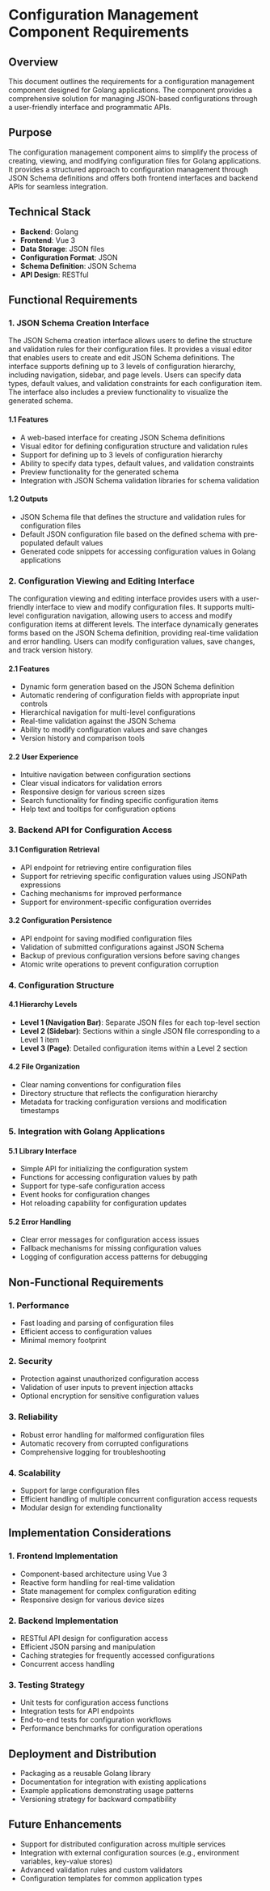 # Configuration Management Component Requirements

## Overview

This document outlines the requirements for a configuration management component designed for Golang applications. The component provides a comprehensive solution for managing JSON-based configurations through a user-friendly interface and programmatic APIs.

## Purpose

The configuration management component aims to simplify the process of creating, viewing, and modifying configuration files for Golang applications. It provides a structured approach to configuration management through JSON Schema definitions and offers both frontend interfaces and backend APIs for seamless integration.

## Technical Stack

- **Backend**: Golang
- **Frontend**: Vue 3
- **Data Storage**: JSON files
- **Configuration Format**: JSON
- **Schema Definition**: JSON Schema
- **API Design**: RESTful

## Functional Requirements

### 1. JSON Schema Creation Interface
The JSON Schema creation interface allows users to define the structure and validation rules for their configuration files. It provides a visual editor that enables users to create and edit JSON Schema definitions. The interface supports defining up to 3 levels of configuration hierarchy, including navigation, sidebar, and page levels. Users can specify data types, default values, and validation constraints for each configuration item. The interface also includes a preview functionality to visualize the generated schema.

#### 1.1 Features

- A web-based interface for creating JSON Schema definitions
- Visual editor for defining configuration structure and validation rules
- Support for defining up to 3 levels of configuration hierarchy
- Ability to specify data types, default values, and validation constraints
- Preview functionality for the generated schema
- Integration with JSON Schema validation libraries for schema validation
#### 1.2 Outputs

- JSON Schema file that defines the structure and validation rules for configuration files
- Default JSON configuration file based on the defined schema with pre-populated default values
- Generated code snippets for accessing configuration values in Golang applications

### 2. Configuration Viewing and Editing Interface
The configuration viewing and editing interface provides users with a user-friendly interface to view and modify configuration files. It supports multi-level configuration navigation, allowing users to access and modify configuration items at different levels. The interface dynamically generates forms based on the JSON Schema definition, providing real-time validation and error handling. Users can modify configuration values, save changes, and track version history.
#### 2.1 Features

- Dynamic form generation based on the JSON Schema definition
- Automatic rendering of configuration fields with appropriate input controls
- Hierarchical navigation for multi-level configurations
- Real-time validation against the JSON Schema
- Ability to modify configuration values and save changes
- Version history and comparison tools

#### 2.2 User Experience

- Intuitive navigation between configuration sections
- Clear visual indicators for validation errors
- Responsive design for various screen sizes
- Search functionality for finding specific configuration items
- Help text and tooltips for configuration options

### 3. Backend API for Configuration Access

#### 3.1 Configuration Retrieval

- API endpoint for retrieving entire configuration files
- Support for retrieving specific configuration values using JSONPath expressions
- Caching mechanisms for improved performance
- Support for environment-specific configuration overrides

#### 3.2 Configuration Persistence

- API endpoint for saving modified configuration files
- Validation of submitted configurations against JSON Schema
- Backup of previous configuration versions before saving changes
- Atomic write operations to prevent configuration corruption

### 4. Configuration Structure

#### 4.1 Hierarchy Levels

- **Level 1 (Navigation Bar)**: Separate JSON files for each top-level section
- **Level 2 (Sidebar)**: Sections within a single JSON file corresponding to a Level 1 item
- **Level 3 (Page)**: Detailed configuration items within a Level 2 section

#### 4.2 File Organization

- Clear naming conventions for configuration files
- Directory structure that reflects the configuration hierarchy
- Metadata for tracking configuration versions and modification timestamps

### 5. Integration with Golang Applications

#### 5.1 Library Interface

- Simple API for initializing the configuration system
- Functions for accessing configuration values by path
- Support for type-safe configuration access
- Event hooks for configuration changes
- Hot reloading capability for configuration updates

#### 5.2 Error Handling

- Clear error messages for configuration access issues
- Fallback mechanisms for missing configuration values
- Logging of configuration access patterns for debugging

## Non-Functional Requirements

### 1. Performance

- Fast loading and parsing of configuration files
- Efficient access to configuration values
- Minimal memory footprint

### 2. Security

- Protection against unauthorized configuration access
- Validation of user inputs to prevent injection attacks
- Optional encryption for sensitive configuration values

### 3. Reliability

- Robust error handling for malformed configuration files
- Automatic recovery from corrupted configurations
- Comprehensive logging for troubleshooting

### 4. Scalability

- Support for large configuration files
- Efficient handling of multiple concurrent configuration access requests
- Modular design for extending functionality

## Implementation Considerations

### 1. Frontend Implementation

- Component-based architecture using Vue 3
- Reactive form handling for real-time validation
- State management for complex configuration editing
- Responsive design for various device sizes

### 2. Backend Implementation

- RESTful API design for configuration access
- Efficient JSON parsing and manipulation
- Caching strategies for frequently accessed configurations
- Concurrent access handling

### 3. Testing Strategy

- Unit tests for configuration access functions
- Integration tests for API endpoints
- End-to-end tests for configuration workflows
- Performance benchmarks for configuration operations

## Deployment and Distribution

- Packaging as a reusable Golang library
- Documentation for integration with existing applications
- Example applications demonstrating usage patterns
- Versioning strategy for backward compatibility

## Future Enhancements

- Support for distributed configuration across multiple services
- Integration with external configuration sources (e.g., environment variables, key-value stores)
- Advanced validation rules and custom validators
- Configuration templates for common application types
